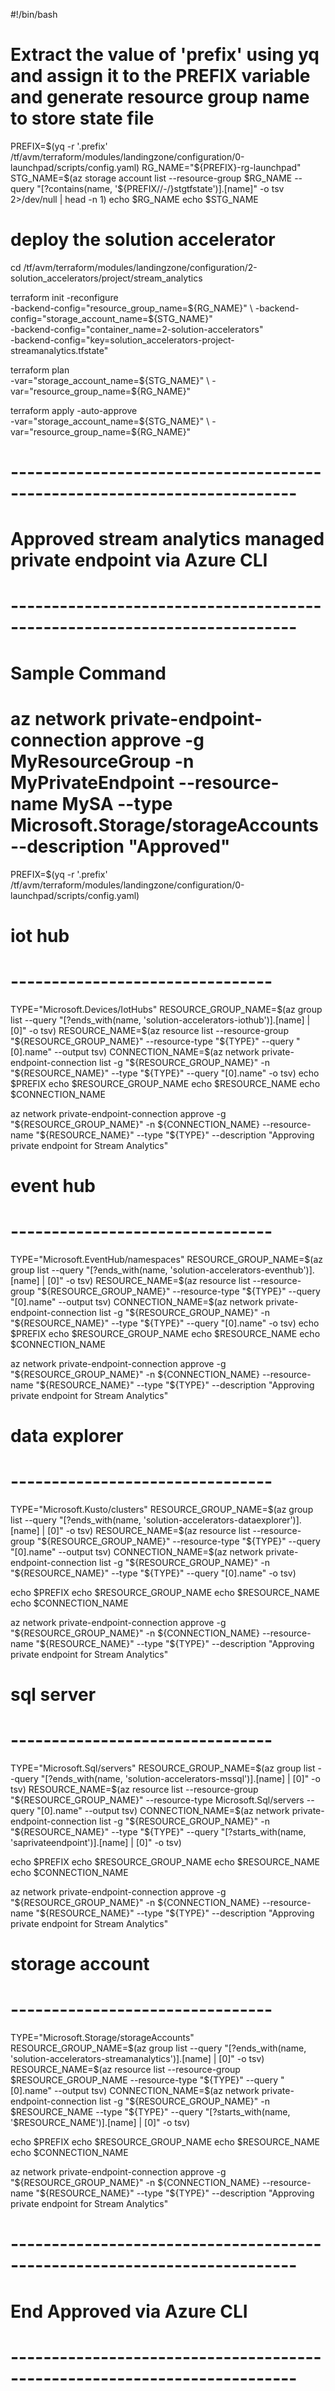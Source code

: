 #!/bin/bash

# Extract the value of 'prefix' using yq and assign it to the PREFIX variable and generate resource group name to store state file

PREFIX=$(yq  -r '.prefix' /tf/avm/terraform/modules/landingzone/configuration/0-launchpad/scripts/config.yaml)
RG_NAME="${PREFIX}-rg-launchpad"
STG_NAME=$(az storage account list --resource-group $RG_NAME --query "[?contains(name, '${PREFIX//-/}stgtfstate')].[name]" -o tsv 2>/dev/null | head -n 1)
echo $RG_NAME
echo $STG_NAME

# deploy the solution accelerator

cd /tf/avm/terraform/modules/landingzone/configuration/2-solution_accelerators/project/stream_analytics

terraform init  -reconfigure \
-backend-config="resource_group_name=${RG_NAME}" \
-backend-config="storage_account_name=${STG_NAME}" \
-backend-config="container_name=2-solution-accelerators" \
-backend-config="key=solution_accelerators-project-streamanalytics.tfstate"

terraform plan \
-var="storage_account_name=${STG_NAME}" \
-var="resource_group_name=${RG_NAME}"

terraform apply -auto-approve \
-var="storage_account_name=${STG_NAME}" \
-var="resource_group_name=${RG_NAME}"

# -------------------------------------------------------------------------
# Approved stream analytics managed private endpoint via Azure CLI
# -------------------------------------------------------------------------

<!-- az network private-endpoint-connection approve -g "${RESOURCE_GROUP_NAME}" -n ${CONNECTION_NAME}  --resource-name "${RESOURCE_NAME}" --type "${TYPE}" --description "Approving private endpoint for Stream Analytics" -->

# Sample Command
# az network private-endpoint-connection approve -g MyResourceGroup -n MyPrivateEndpoint --resource-name MySA --type Microsoft.Storage/storageAccounts --description "Approved"

PREFIX=$(yq  -r '.prefix' /tf/avm/terraform/modules/landingzone/configuration/0-launchpad/scripts/config.yaml)

# iot hub
# --------------------------------

TYPE="Microsoft.Devices/IotHubs"
RESOURCE_GROUP_NAME=$(az group list --query "[?ends_with(name, 'solution-accelerators-iothub')].[name] | [0]"   -o tsv)
RESOURCE_NAME=$(az resource list   --resource-group  "${RESOURCE_GROUP_NAME}"   --resource-type "${TYPE}"  --query "[0].name"   --output tsv)
CONNECTION_NAME=$(az network private-endpoint-connection list -g "${RESOURCE_GROUP_NAME}" -n "${RESOURCE_NAME}" --type "${TYPE}" --query "[0].name" -o tsv)
echo $PREFIX
echo $RESOURCE_GROUP_NAME
echo $RESOURCE_NAME
echo $CONNECTION_NAME

az network private-endpoint-connection approve -g "${RESOURCE_GROUP_NAME}" -n ${CONNECTION_NAME}  --resource-name "${RESOURCE_NAME}" --type "${TYPE}" --description "Approving private endpoint for Stream Analytics"


# event hub
# --------------------------------

TYPE="Microsoft.EventHub/namespaces"
RESOURCE_GROUP_NAME=$(az group list --query "[?ends_with(name, 'solution-accelerators-eventhub')].[name] | [0]"   -o tsv)
RESOURCE_NAME=$(az resource list   --resource-group  "${RESOURCE_GROUP_NAME}"   --resource-type "${TYPE}"   --query "[0].name"   --output tsv)
CONNECTION_NAME=$(az network private-endpoint-connection list -g "${RESOURCE_GROUP_NAME}" -n "${RESOURCE_NAME}" --type "${TYPE}" --query "[0].name" -o tsv)
echo $PREFIX
echo $RESOURCE_GROUP_NAME
echo $RESOURCE_NAME
echo $CONNECTION_NAME

az network private-endpoint-connection approve -g "${RESOURCE_GROUP_NAME}" -n ${CONNECTION_NAME}  --resource-name "${RESOURCE_NAME}" --type "${TYPE}" --description "Approving private endpoint for Stream Analytics"


# data explorer
# --------------------------------

TYPE="Microsoft.Kusto/clusters"
RESOURCE_GROUP_NAME=$(az group list --query "[?ends_with(name, 'solution-accelerators-dataexplorer')].[name] | [0]"   -o tsv)
RESOURCE_NAME=$(az resource list   --resource-group  "${RESOURCE_GROUP_NAME}"   --resource-type "${TYPE}"   --query "[0].name"   --output tsv)
CONNECTION_NAME=$(az network private-endpoint-connection list -g "${RESOURCE_GROUP_NAME}" -n "${RESOURCE_NAME}" --type "${TYPE}" --query "[0].name" -o tsv)

echo $PREFIX
echo $RESOURCE_GROUP_NAME
echo $RESOURCE_NAME
echo $CONNECTION_NAME

az network private-endpoint-connection approve -g "${RESOURCE_GROUP_NAME}" -n ${CONNECTION_NAME}  --resource-name "${RESOURCE_NAME}" --type "${TYPE}" --description "Approving private endpoint for Stream Analytics"



# sql server
# --------------------------------

TYPE="Microsoft.Sql/servers"
RESOURCE_GROUP_NAME=$(az group list --query "[?ends_with(name, 'solution-accelerators-mssql')].[name] | [0]"   -o tsv)
RESOURCE_NAME=$(az resource list   --resource-group  "${RESOURCE_GROUP_NAME}"   --resource-type Microsoft.Sql/servers   --query "[0].name"   --output tsv)
CONNECTION_NAME=$(az network private-endpoint-connection list   -g "${RESOURCE_GROUP_NAME}"   -n "${RESOURCE_NAME}"   --type  "${TYPE}"    --query "[?starts_with(name, 'saprivateendpoint')].[name] | [0]"   -o tsv)

echo $PREFIX
echo $RESOURCE_GROUP_NAME
echo $RESOURCE_NAME
echo $CONNECTION_NAME

az network private-endpoint-connection approve -g "${RESOURCE_GROUP_NAME}" -n ${CONNECTION_NAME}  --resource-name "${RESOURCE_NAME}" --type "${TYPE}" --description "Approving private endpoint for Stream Analytics"


# storage account
# --------------------------------

TYPE="Microsoft.Storage/storageAccounts"
RESOURCE_GROUP_NAME=$(az group list --query "[?ends_with(name, 'solution-accelerators-streamanalytics')].[name] | [0]"   -o tsv)
RESOURCE_NAME=$(az resource list  --resource-group $RESOURCE_GROUP_NAME  --resource-type "${TYPE}"  --query "[0].name"  --output tsv)
CONNECTION_NAME=$(az network private-endpoint-connection list -g "${RESOURCE_GROUP_NAME}" -n $RESOURCE_NAME --type "${TYPE}"  --query "[?starts_with(name, '$RESOURCE_NAME')].[name] | [0]" -o tsv)

echo $PREFIX
echo $RESOURCE_GROUP_NAME
echo $RESOURCE_NAME
echo $CONNECTION_NAME

az network private-endpoint-connection approve -g "${RESOURCE_GROUP_NAME}" -n ${CONNECTION_NAME}  --resource-name "${RESOURCE_NAME}" --type "${TYPE}" --description "Approving private endpoint for Stream Analytics"

# -------------------------------------------------------------------------
# End Approved via Azure CLI
# -------------------------------------------------------------------------
